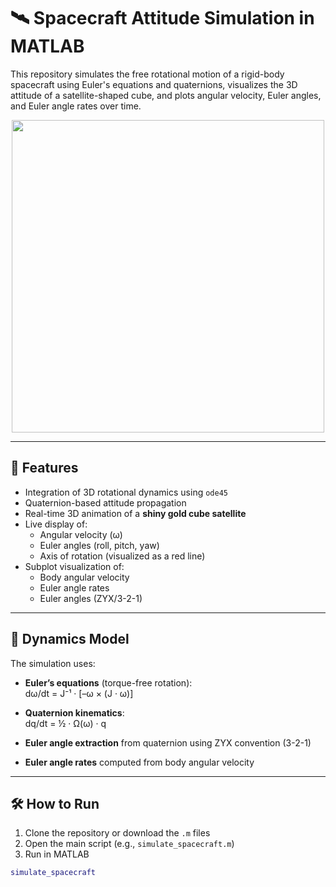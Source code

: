 # 🛰️ Spacecraft Attitude Simulation in MATLAB

This repository simulates the free rotational motion of a rigid-body spacecraft using Euler's equations and quaternions, visualizes the 3D attitude of a satellite-shaped cube, and plots angular velocity, Euler angles, and Euler angle rates over time.

<p align="center">
  <img src="preview.gif" width="500"/>
</p>

---

## 📌 Features

- Integration of 3D rotational dynamics using `ode45`
- Quaternion-based attitude propagation
- Real-time 3D animation of a **shiny gold cube satellite**
- Live display of:
  - Angular velocity (ω)
  - Euler angles (roll, pitch, yaw)
  - Axis of rotation (visualized as a red line)
- Subplot visualization of:
  - Body angular velocity
  - Euler angle rates
  - Euler angles (ZYX/3-2-1)

---

## 🧠 Dynamics Model

The simulation uses:

- **Euler’s equations** (torque-free rotation):  
  dω/dt = J⁻¹ · [–ω × (J · ω)]

- **Quaternion kinematics**:  
  dq/dt = ½ · Ω(ω) · q

- **Euler angle extraction** from quaternion using ZYX convention (3-2-1)

- **Euler angle rates** computed from body angular velocity

---

## 🛠️ How to Run

1. Clone the repository or download the `.m` files
2. Open the main script (e.g., `simulate_spacecraft.m`)
3. Run in MATLAB

```matlab
simulate_spacecraft
